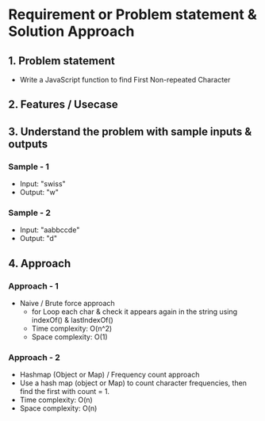 # Requirement or Problem statement & Solution Approach

## 1. Problem statement

- Write a JavaScript function to find First Non-repeated Character

## 2. Features / Usecase

## 3. Understand the problem with sample inputs & outputs

### Sample - 1

- Input: "swiss"
- Output: "w"

### Sample - 2

- Input: "aabbccde"
- Output: "d"

## 4. Approach

### Approach - 1

- Naive / Brute force approach
  - for Loop each char & check it appears again in the string using indexOf() & lastIndexOf()
  - Time complexity: O(n^2)
  - Space complexity: O(1)

### Approach - 2

- Hashmap (Object or Map) / Frequency count approach
- Use a hash map (object or Map) to count character frequencies, then find the first with count = 1.
- Time complexity: O(n)
- Space complexity: O(n)
